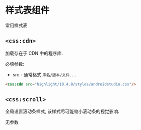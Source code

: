# 样式表组件

常用样式表


## `<css:cdn>`

加载存在于 CDN 中的程序库.

必填参数:

* src - 通常格式 `库名/版本/文件...`
 
```html
<css:cdn src="highlight/10.4.0/styles/androidstudio.css"/>
```

## `<css:scroll>`

全局设置滚动条样式, 该样式尽可能缩小滚动条的视觉影响.

无参数